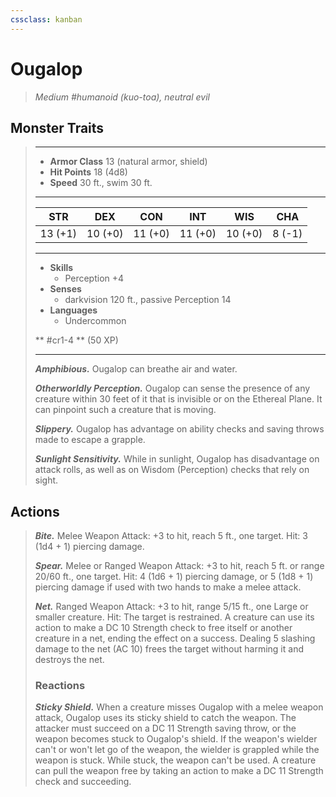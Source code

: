 ```yaml
---
cssclass: kanban
---
```


# Ougalop
>*Medium #humanoid (kuo-toa), neutral evil*
## Monster Traits
>___
>- **Armor Class** 13 (natural armor, shield)
>- **Hit Points** 18 (4d8)
>- **Speed** 30 ft., swim 30 ft.
>___
>|STR|DEX|CON|INT|WIS|CHA|
>|:---:|:---:|:---:|:---:|:---:|:---:|
>|13 (+1)|10 (+0)|11 (+0)|11 (+0)|10 (+0)|8 (-1)|
>___
>- **Skills**
>	 - Perception +4
>- **Senses**
>	 - darkvision 120 ft., passive Perception 14
>- **Languages**
>	 - Undercommon
>
> ** #cr1-4 ** (50 XP)
>___
>***Amphibious.*** Ougalop can breathe air and water.  
>
>***Otherworldly Perception.*** Ougalop can sense the presence of any creature within 30 feet of it that is invisible or on the Ethereal Plane. It can pinpoint such a creature that is moving.  
>
>***Slippery.*** Ougalop has advantage on ability checks and saving throws made to escape a grapple.  
>
>***Sunlight Sensitivity.*** While in sunlight, Ougalop has disadvantage on attack rolls, as well as on Wisdom (Perception) checks that rely on sight.  
>
## Actions
>***Bite.*** Melee Weapon Attack: +3 to hit, reach 5 ft., one target. Hit: 3 (1d4 + 1) piercing damage.  
>
>***Spear.*** Melee  or Ranged Weapon Attack: +3 to hit, reach 5 ft. or range 20/60 ft., one target. Hit: 4 (1d6 + 1) piercing damage, or 5 (1d8 + 1) piercing damage if used with two hands to make a melee attack.  
>
>***Net.*** Ranged Weapon Attack: +3 to hit, range 5/15 ft., one Large or smaller creature. Hit: The target is restrained. A creature can use its action to make a DC 10 Strength check to free itself or another creature in a net, ending the effect on a success. Dealing 5 slashing damage to the net (AC 10) frees the target without harming it and destroys the net.  
>
>### Reactions
>***Sticky Shield.*** When a creature misses Ougalop with a melee weapon attack, Ougalop uses its sticky shield to catch the weapon. The attacker must succeed on a DC 11 Strength saving throw, or the weapon becomes stuck to Ougalop's shield. If the weapon's wielder can't or won't let go of the weapon, the wielder is grappled while the weapon is stuck. While stuck, the weapon can't be used. A creature can pull the weapon free by taking an action to make a DC 11 Strength check and succeeding.